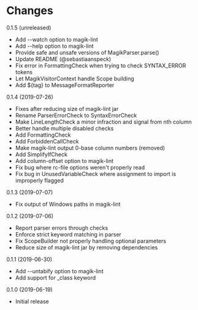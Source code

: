 Changes
=======

0.1.5 (unreleased)

- Add --watch option to magik-lint
- Add --help option to magik-lint
- Provide safe and unsafe versions of MagikParser.parse()
- Update README (@sebastiaanspeck)
- Fix error in FormattingCheck when trying to check SYNTAX_ERROR tokens
- Let MagikVisitorContext handle Scope building
- Add ${tag} to MessageFormatReporter


0.1.4 (2019-07-26)

- Fixes after reducing size of magik-lint jar
- Rename ParserErrorCheck to SyntaxErrorCheck
- Make LineLengthCheck a minor infraction and signal from nth column
- Better handle multiple disabled checks
- Add FormattingCheck
- Add ForbiddenCallCheck
- Make magik-lint output 0-base column numbers (removed)
- Add SimplifyIfCheck
- Add column-offset option to magik-lint
- Fix bug where rc-file options weren't properly read
- Fix bug in UnusedVariableCheck where assignment to import is improperly flagged


0.1.3 (2019-07-07)

- Fix output of Windows paths in magik-lint


0.1.2 (2019-07-06)

- Report parser errors through checks
- Enforce strict keyword matching in parser
- Fix ScopeBuilder not properly handling optional parameters
- Reduce size of magik-lint jar by removing dependencies


0.1.1 (2019-06-30)

- Add --untabify <n> option to magik-lint
- Add support for \_class keyword


0.1.0 (2019-06-19)

- Initial release
